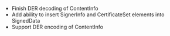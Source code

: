 * Finish DER decoding of ContentInfo
* Add ability to insert SignerInfo and CertificateSet elements into SignedData
* Support DER encoding of ContentInfo